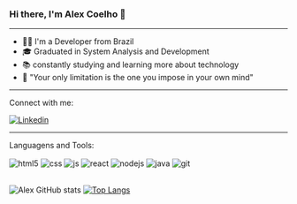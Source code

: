 ### Hi there, I'm Alex Coelho 👋
<hr>


</hr>

- 👨‍💻 I'm a Developer from Brazil  
- 🎓 Graduated in System Analysis and Development
- 📚 constantly studying and learning more about technology
- :book: "Your only limitation is the one you impose in your own mind" 
<hr>

Connect with me: 
<br />

[![Linkedin](	https://img.shields.io/badge/LinkedIn-0077B5?style=for-the-badge&logo=linkedin&logoColor=white)](https://www.linkedin.com/in/alex-coelho-53b347213/)

<hr>

Languagens and Tools:
<br />

<div style="display: inline_block">
  <img align="center" alt="html5" src="https://img.shields.io/badge/HTML5-E34F26?style=for-the-badge&logo=html5&logoColor=white" />
  <img align="center" alt="css" src="https://img.shields.io/badge/CSS3-1572B6?style=for-the-badge&logo=css3&logoColor=white" />
  <img align="center" alt="js" src="https://img.shields.io/badge/JavaScript-F7DF1E?style=for-the-badge&logo=javascript&logoColor=black" /> 
  <img align="center" alt="react" src="https://img.shields.io/badge/React-20232A?style=for-the-badge&logo=react&logoColor=61DAFB" />
  <img align="center" alt="nodejs" src="https://img.shields.io/badge/Node.js-43853D?style=for-the-badge&logo=node.js&logoColor=white" />    
  <img align="center" alt="java" src="https://img.shields.io/badge/Java-ED8B00?style=for-the-badge&logo=java&logoColor=white" /> 
  <img align="center" alt="git" src="https://img.shields.io/badge/GIT-E44C30?style=for-the-badge&logo=git&logoColor=white" />
</div><br/>

![Alex GitHub stats](https://github-readme-stats.vercel.app/api?username=alexcastelocoelho&show_icons=true&theme=radical)
[![Top Langs](https://github-readme-stats.vercel.app/api/top-langs/?username=alexcastelocoelho&layout=compact)](https://github.com/anuraghazra/github-readme-stats)


